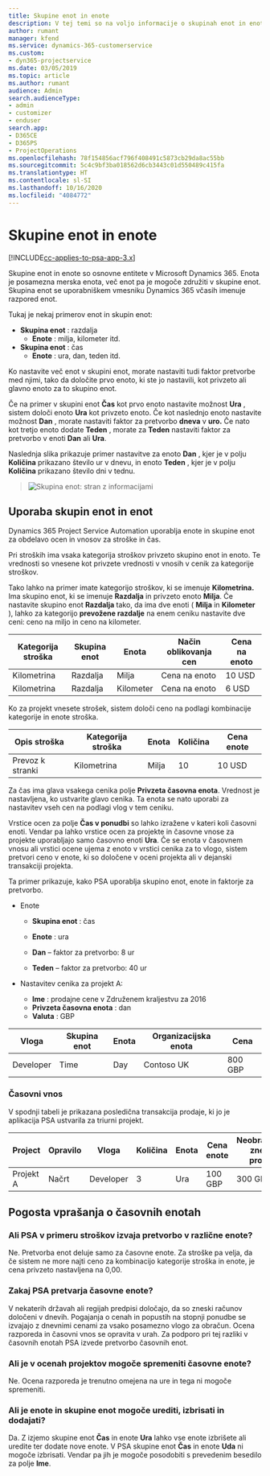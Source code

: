 ```yaml
---
title: Skupine enot in enote
description: V tej temi so na voljo informacije o skupinah enot in enotah.
author: rumant
manager: kfend
ms.service: dynamics-365-customerservice
ms.custom:
- dyn365-projectservice
ms.date: 03/05/2019
ms.topic: article
ms.author: rumant
audience: Admin
search.audienceType:
- admin
- customizer
- enduser
search.app:
- D365CE
- D365PS
- ProjectOperations
ms.openlocfilehash: 78f154856acf796f408491c5873cb29da8ac55bb
ms.sourcegitcommit: 5c4c9bf3ba018562d6cb3443c01d550489c415fa
ms.translationtype: HT
ms.contentlocale: sl-SI
ms.lasthandoff: 10/16/2020
ms.locfileid: "4084772"
---
```

# <a name="unit-groups-and-units"></a>Skupine enot in enote

[!INCLUDE[cc-applies-to-psa-app-3.x](../includes/cc-applies-to-psa-app-3x.md)]

Skupine enot in enote so osnovne entitete v Microsoft Dynamics 365. Enota je posamezna merska enota, več enot pa je mogoče združiti v skupine enot. Skupina enot se uporabniškem vmesniku Dynamics 365 včasih imenuje razpored enot. 

Tukaj je nekaj primerov enot in skupin enot:
 
- **Skupina enot** : razdalja 
    - **Enote** : milja, kilometer itd.
- **Skupina enot** : čas
    - **Enote** : ura, dan, teden itd. 

Ko nastavite več enot v skupini enot, morate nastaviti tudi faktor pretvorbe med njimi, tako da določite prvo enoto, ki ste jo nastavili, kot privzeto ali glavno enoto za to skupino enot. 

Če na primer v skupini enot **Čas** kot prvo enoto nastavite možnost **Ura** , sistem določi enoto **Ura** kot privzeto enoto. Če kot naslednjo enoto nastavite možnost **Dan** , morate nastaviti faktor za pretvorbo **dneva** v **uro.** Če nato kot tretjo enoto dodate **Teden** , morate za **Teden** nastaviti faktor za pretvorbo v enoti **Dan** ali **Ura**. 

Naslednja slika prikazuje primer nastavitve za enoto **Dan** , kjer je v polju **Količina** prikazano število ur v dnevu, in enoto **Teden** , kjer je v polju **Količina** prikazano število dni v tednu.

> ![Skupina enot: stran z informacijami](media/advanced-2.png)

## <a name="using-units-and-unit-groups"></a>Uporaba skupin enot in enot

Dynamics 365 Project Service Automation uporablja enote in skupine enot za obdelavo ocen in vnosov za stroške in čas. 

Pri stroških ima vsaka kategorija stroškov privzeto skupino enot in enoto. Te vrednosti so vnesene kot privzete vrednosti v vnosih v cenik za kategorije stroškov. 

Tako lahko na primer imate kategorijo stroškov, ki se imenuje **Kilometrina.** Ima skupino enot, ki se imenuje **Razdalja** in privzeto enoto **Milja**. Če nastavite skupino enot **Razdalja** tako, da ima dve enoti ( **Milja** in **Kilometer** ), lahko za kategorijo **prevožene razdalje** na enem ceniku nastavite dve ceni: ceno na miljo in ceno na kilometer.

| Kategorija stroška  | Skupina enot  | Enota      | Način oblikovanja cen  | Cena na enoto  |
|-------------------|---------------|-----------|-------------------|-------------------|
| Kilometrina           | Razdalja      | Milja      | Cena na enoto    | 10 USD            |
| Kilometrina           | Razdalja      | Kilometer | Cena na enoto    |  6 USD            |

Ko za projekt vnesete strošek, sistem določi ceno na podlagi kombinacije kategorije in enote stroška. 

| Opis stroška        | Kategorija stroška  | Enota  | Količina  | Cena enote   |
|----------------------------|---------------------|-------|-----------|----------------|
| Prevoz k stranki | Kilometrina             | Milja  | 10        | 10 USD         |

Za čas ima glava vsakega cenika polje **Privzeta časovna enota**. Vrednost je nastavljena, ko ustvarite glavo cenika. Ta enota se nato uporabi za nastavitev vseh cen na podlagi vlog v tem ceniku.

Vrstice ocen za polje **Čas v ponudbi** so lahko izražene v kateri koli časovni enoti. Vendar pa lahko vrstice ocen za projekte in časovne vnose za projekte uporabljajo samo časovno enoti **Ura**. Če se enota v časovnem vnosu ali vrstici ocene ujema z enoto v vrstici cenika za to vlogo, sistem pretvori ceno v enote, ki so določene v oceni projekta ali v dejanski transakciji projekta.

Ta primer prikazuje, kako PSA uporablja skupino enot, enote in faktorje za pretvorbo.
- Enote

   - **Skupina enot** : čas 
   - **Enote** : ura 
    
    - **Dan** – faktor za pretvorbo: 8 ur       
    - **Teden** – faktor za pretvorbo: 40 ur  
        
- Nastavitev cenika za projekt A:

    - **Ime** : prodajne cene v Združenem kraljestvu za 2016 
    - **Privzeta časovna enota** : dan 
    - **Valuta** : GBP

| Vloga      | Skupina enot | Enota | Organizacijska enota | Cena   |
|-----------|------------|------|---------------------|---------|
| Developer | Time       | Day  | Contoso UK          | 800 GBP |

### <a name="time-entry"></a>Časovni vnos

V spodnji tabeli je prikazana posledična transakcija prodaje, ki jo je aplikacija PSA ustvarila za triurni projekt.


| Project   | Opravilo    | Vloga      | Količina | Enota  | Cena enote | Neobračunani znesek prodaje |
|-----------|---------|-----------|----------|-------|------------|-----------------------|
| Projekt A | Načrt  | Developer | 3        | Ura  | 100 GBP    | 300 GBP               |

## <a name="time-unit-faq"></a>Pogosta vprašanja o časovnih enotah

### <a name="does-psa-convert-to-different-units-in-the-case-of-expenses"></a>Ali PSA v primeru stroškov izvaja pretvorbo v različne enote?
Ne. Pretvorba enot deluje samo za časovne enote. Za stroške pa velja, da če sistem ne more najti ceno za kombinacijo kategorije stroška in enote, je cena privzeto nastavljena na 0,00.

### <a name="why-does-psa-convert-time-units"></a>Zakaj PSA pretvarja časovne enote?
V nekaterih državah ali regijah predpisi določajo, da so zneski računov določeni v dnevih. Pogajanja o cenah in popustih na stopnji ponudbe se izvajajo z dnevnimi cenami za vsako posamezno vlogo za obračun. Ocena razporeda in časovni vnos se opravita v urah. Za podporo pri tej razliki v časovnih enotah PSA izvede pretvorbo časovnih enot.

### <a name="can-time-units-be-changed-on-project-estimates"></a>Ali je v ocenah projektov mogoče spremeniti časovne enote?
Ne. Ocena razporeda je trenutno omejena na ure in tega ni mogoče spremeniti.

### <a name="can-units-and-unit-groups-be-edited-deleted-and-added"></a>Ali je enote in skupine enot mogoče urediti, izbrisati in dodajati?
Da. Z izjemo skupine enot **Čas** in enote **Ura** lahko vse enote izbrišete ali uredite ter dodate nove enote. V PSA skupine enot **Čas** in enote **Uda** ni mogoče izbrisati. Vendar pa jih je mogoče posodobiti s prevedenim besedilo za polje **Ime**.
